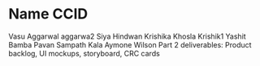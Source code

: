 # Name              CCID
Vasu Aggarwal   aggarwa2
Siya Hindwan
Krishika Khosla  Krishik1
Yashit Bamba
Pavan Sampath Kala
Aymone Wilson
Part 2 deliverables: Product backlog, UI mockups, storyboard, CRC cards
